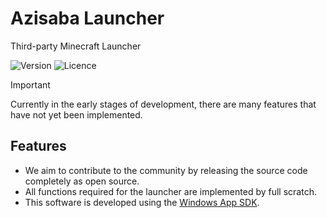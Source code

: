 # Azisaba Launcher

Third-party Minecraft Launcher

![Version](https://img.shields.io/badge/version-0.0.1-blue?style=flat-square)
![Licence](https://img.shields.io/badge/licence-MIT-red?style=flat-square)

> [!IMPORTANT]
> Currently in the early stages of development, there are many features that have not yet been implemented.

## Features

- We aim to contribute to the community by releasing the source code completely as open source.
- All functions required for the launcher are implemented by full scratch.
- This software is developed using the [Windows App SDK](https://github.com/microsoft/WindowsAppSDK).
